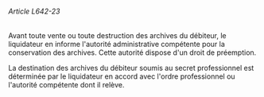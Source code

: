 ###### Article L642-23

Avant toute vente ou toute destruction des archives du débiteur, le liquidateur en informe l'autorité administrative compétente pour la conservation des archives. Cette autorité dispose d'un droit de préemption.

La destination des archives du débiteur soumis au secret professionnel est déterminée par le liquidateur en accord avec l'ordre professionnel ou l'autorité compétente dont il relève.

